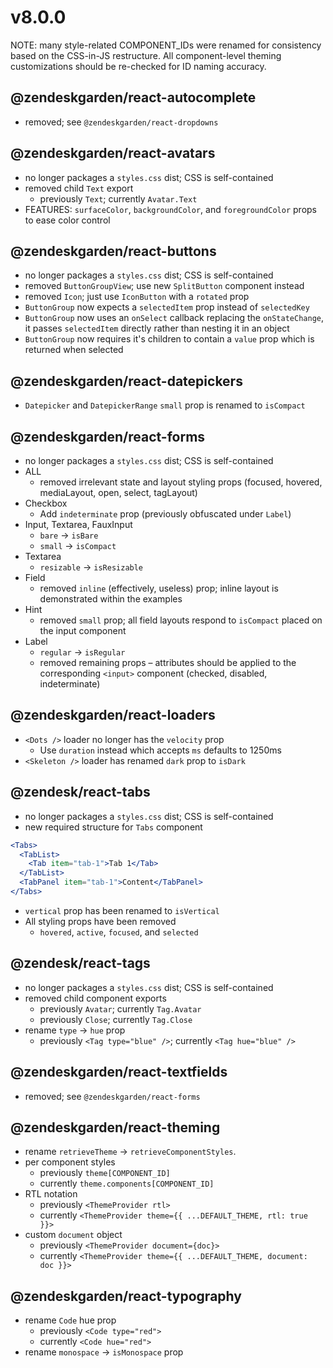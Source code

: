 # v8.0.0

NOTE: many style-related COMPONENT_IDs were renamed for consistency based
on the CSS-in-JS restructure. All component-level theming customizations
should be re-checked for ID naming accuracy.

## @zendeskgarden/react-autocomplete

- removed; see `@zendeskgarden/react-dropdowns`

## @zendeskgarden/react-avatars

- no longer packages a `styles.css` dist; CSS is self-contained
- removed child `Text` export
  - previously `Text`; currently `Avatar.Text`
- FEATURES: `surfaceColor`, `backgroundColor`, and `foregroundColor` props to ease color control

## @zendeskgarden/react-buttons

- no longer packages a `styles.css` dist; CSS is self-contained
- removed `ButtonGroupView`; use new `SplitButton` component instead
- removed `Icon`; just use `IconButton` with a `rotated` prop
- `ButtonGroup` now expects a `selectedItem` prop instead of `selectedKey`
- `ButtonGroup` now uses an `onSelect` callback replacing the `onStateChange`,
  it passes `selectedItem` directly rather than nesting it in an object
- `ButtonGroup` now requires it's children to contain a `value` prop which is returned when selected

## @zendeskgarden/react-datepickers

- `Datepicker` and `DatepickerRange` `small` prop is renamed to `isCompact`

## @zendeskgarden/react-forms

- no longer packages a `styles.css` dist; CSS is self-contained
- ALL
  - removed irrelevant state and layout styling props (focused, hovered, mediaLayout, open, select, tagLayout)
- Checkbox
  - Add `indeterminate` prop (previously obfuscated under `Label`)
- Input, Textarea, FauxInput
  - `bare` -> `isBare`
  - `small` -> `isCompact`
- Textarea
  - `resizable` -> `isResizable`
- Field
  - removed `inline` (effectively, useless) prop; inline layout is demonstrated within the examples
- Hint
  - removed `small` prop; all field layouts respond to `isCompact` placed on the input component
- Label
  - `regular` -> `isRegular`
  - removed remaining props – attributes should be applied to the corresponding `<input>` component (checked, disabled, indeterminate)

## @zendeskgarden/react-loaders

- `<Dots />` loader no longer has the `velocity` prop
  - Use `duration` instead which accepts `ms` defaults to 1250ms
- `<Skeleton />` loader has renamed `dark` prop to `isDark`

## @zendesk/react-tabs

- no longer packages a `styles.css` dist; CSS is self-contained
- new required structure for `Tabs` component

```jsx
<Tabs>
  <TabList>
    <Tab item="tab-1">Tab 1</Tab>
  </TabList>
  <TabPanel item="tab-1">Content</TabPanel>
</Tabs>
```

- `vertical` prop has been renamed to `isVertical`
- All styling props have been removed
  - `hovered`, `active`, `focused`, and `selected`

## @zendesk/react-tags

- no longer packages a `styles.css` dist; CSS is self-contained
- removed child component exports
  - previously `Avatar`; currently `Tag.Avatar`
  - previously `Close`; currently `Tag.Close`
- rename `type` -> `hue` prop
  - previously `<Tag type="blue" />`; currently `<Tag hue="blue" />`

## @zendeskgarden/react-textfields

- removed; see `@zendeskgarden/react-forms`

## @zendeskgarden/react-theming

- rename `retrieveTheme` -> `retrieveComponentStyles`.
- per component styles
  - previously `theme[COMPONENT_ID]`
  - currently `theme.components[COMPONENT_ID]`
- RTL notation
  - previously `<ThemeProvider rtl>`
  - currently `<ThemeProvider theme={{ ...DEFAULT_THEME, rtl: true }}>`
- custom `document` object
  - previously `<ThemeProvider document={doc}>`
  - currently `<ThemeProvider theme={{ ...DEFAULT_THEME, document: doc }}>`

## @zendeskgarden/react-typography

- rename `Code` hue prop
  - previously `<Code type="red">`
  - currently `<Code hue="red">`
- rename `monospace` -> `isMonospace` prop

